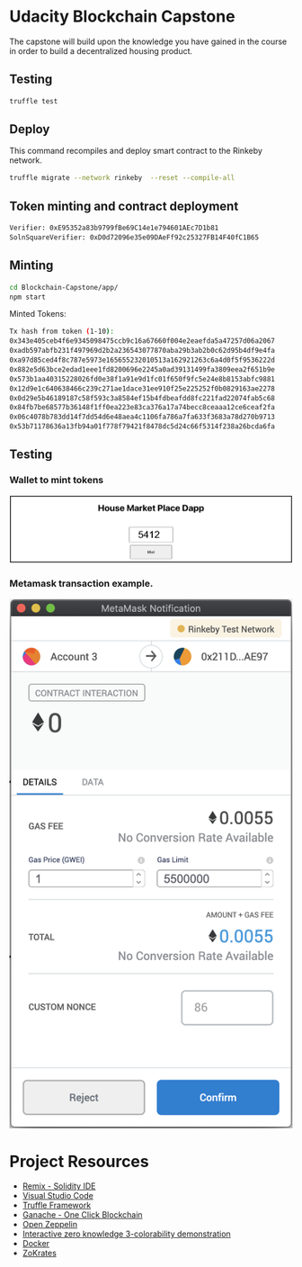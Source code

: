 # Udacity Blockchain Capstone

The capstone will build upon the knowledge you have gained in the course in order to build a decentralized housing product. 

## Testing
```bash
truffle test
```

## Deploy
This command recompiles and deploy smart contract to the Rinkeby network.
```bash
truffle migrate --network rinkeby  --reset --compile-all
```

## Token minting and contract deployment

```bash
Verifier: 0xE95352a83b9799fBe69C14e1e794601AEc7D1b81
SolnSquareVerifier: 0xD0d72096e35e09DAeFf92c25327FB14F40fC1B65
```

## Minting
```bash
cd Blockchain-Capstone/app/
npm start
```


Minted Tokens:
```bash
Tx hash from token (1-10):
0x343e405ceb4f6e9345098475ccb9c16a67660f004e2eaefda5a47257d06a2067
0xadb597abfb231f497969d2b2a236543077870aba29b3ab2b0c62d95b4df9e4fa
0xa97d85ced4f8c787e5973e165655232010513a162921263c6a4d0f5f9536222d
0x882e5d63bce2edad1eee1fd8200696e2245a0ad39131499fa3809eea2f651b9e
0x573b1aa40315228026fd0e38f1a91e9d1fc01f650f9fc5e24e8b8153abfc9881
0x12d9e1c640638466c239c271ae1dace31ee910f25e225252f0b0829163ae2278
0x0d29e5b46189187c58f593c3a8584ef15b4fdbeafdd8fc221fad22074fab5c68
0x84fb7be68577b36148f1ff0ea223e83ca376a17a74becc8ceaaa12ce6ceaf2fa
0x06c4078b783dd14f7dd54d6e48aea4c1106fa786a7fa633f3683a78d270b9713
0x53b71178636a13fb94a01f778f79421f8478dc5d24c66f5314f238a26bcda6fa
```

## Testing

### Wallet to mint tokens
![mywallet](wallet.png)

### Metamask transaction example.
![metamask](mmtx.png)

# Project Resources

* [Remix - Solidity IDE](https://remix.ethereum.org/)
* [Visual Studio Code](https://code.visualstudio.com/)
* [Truffle Framework](https://truffleframework.com/)
* [Ganache - One Click Blockchain](https://truffleframework.com/ganache)
* [Open Zeppelin ](https://openzeppelin.org/)
* [Interactive zero knowledge 3-colorability demonstration](http://web.mit.edu/~ezyang/Public/graph/svg.html)
* [Docker](https://docs.docker.com/install/)
* [ZoKrates](https://github.com/Zokrates/ZoKrates)
